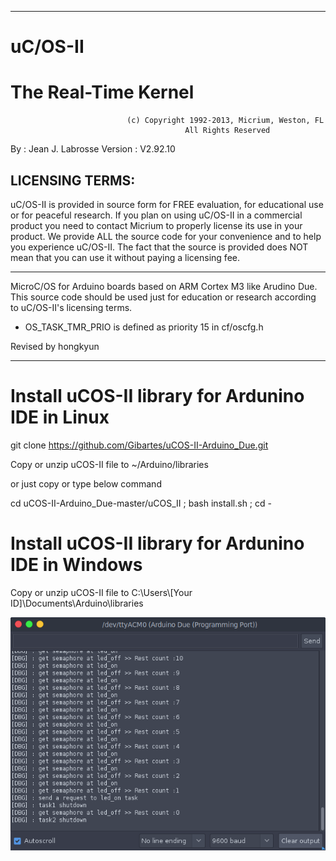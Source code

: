 
*********************************************************************************************************
#                                                uC/OS-II
#                                          The Real-Time Kernel


                              (c) Copyright 1992-2013, Micrium, Weston, FL
                                           All Rights Reserved

 
 By      : Jean J. Labrosse
 Version : V2.92.10

 LICENSING TERMS:
 ---------------
   uC/OS-II is provided in source form for FREE evaluation, for educational use or for peaceful research.
 If you plan on using  uC/OS-II  in a commercial product you need to contact Micrium to properly license
 its use in your product. We provide ALL the source code for your convenience and to help you experience
 uC/OS-II.   The fact that the  source is provided does  NOT  mean that you can use it without  paying a
 licensing fee.
*********************************************************************************************************

MicroC/OS for Arduino boards based on ARM Cortex M3 like Arudino Due.
This source code should be used just for education or research according to uC/OS-II's licensing terms.


* OS_TASK_TMR_PRIO is defined as priority 15 in cf/oscfg.h

Revised by hongkyun

*********************************************************************************************************

# Install uCOS-II library for Ardunino IDE in Linux

  git clone https://github.com/Gibartes/uCOS-II-Arduino_Due.git
  
  Copy or unzip uCOS-II file to ~/Arduino/libraries 
  
  or just copy or type below command
  
  cd uCOS-II-Arduino_Due-master/uCOS_II ; bash install.sh ; cd -
  
# Install uCOS-II library for Ardunino IDE in Windows

  Copy or unzip uCOS-II file to C:\Users\\[Your ID]\Documents\Arduino\libraries
  

![Example](./led_blink.png)
